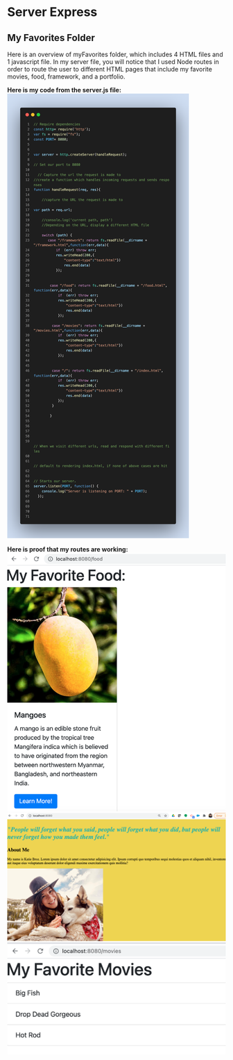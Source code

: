 # Server Express

## My Favorites Folder

Here is an overview of myFavorites folder, which includes 4 HTML files and 1 javascript file. In my server file, you will notice that I used Node routes in order to route the user to different HTML pages that include my favorite movies, food, framework, and a portfolio.

**Here is my code from the server.js file:**
![screenshot of code](https://raw.githubusercontent.com/kbroz1/server-express/main/myFavorites/Images/myFavorites.screenshot.png)

**Here is proof that my routes are working:**
![screenshot of food page](https://raw.githubusercontent.com/kbroz1/server-express/main/myFavorites/Images/favfood.png)
![screenshot of index page](https://raw.githubusercontent.com/kbroz1/server-express/main/myFavorites/Images/favhome.png)
![screenshot of movie page](https://raw.githubusercontent.com/kbroz1/server-express/main/myFavorites/Images/favmovie.png)